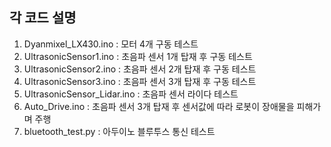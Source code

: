 ## 각 코드 설명

1. Dyanmixel_LX430.ino : 모터 4개 구동 테스트
2. UltrasonicSensor1.ino : 초음파 센서 1개 탑재 후 구동 테스트
3. UltrasonicSensor2.ino : 초음파 센서 2개 탑재 후 구동 테스트
4. UltrasonicSensor3.ino : 초음파 센서 3개 탑재 후 구동 테스트
5. UltrasonicSensor_Lidar.ino : 초음파 센서 라이다 테스트
6. Auto_Drive.ino : 초음파 센서 3개 탑재 후 센서값에 따라 로봇이 장애물을 피해가며 주행
7. bluetooth_test.py : 아두이노 블루투스 통신 테스트
